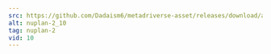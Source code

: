 ```yaml
---
src: https://github.com/Dadaism6/metadriverse-asset/releases/download/assetsv1.0.2/nuplan-2_10.mp4
alt: nuplan-2_10
tag: nuplan-2
vid: 10
---
```


